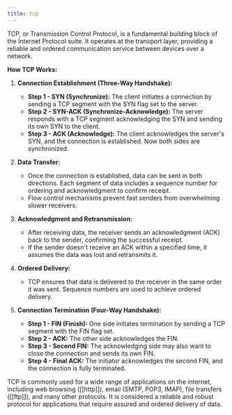 ```yaml
---
title: tcp
---
```


TCP, or Transmission Control Protocol, is a fundamental building block of the Internet Protocol suite. It operates at the transport layer, providing a reliable and ordered communication service between devices over a network.

**How TCP Works:**

1. **Connection Establishment (Three-Way Handshake):**
   - **Step 1 - SYN (Synchronize):** The client initiates a connection by sending a TCP segment with the SYN flag set to the server.
   - **Step 2 - SYN-ACK (Synchronize-Acknowledge):** The server responds with a TCP segment acknowledging the SYN and sending its own SYN to the client.
   - **Step 3 - ACK (Acknowledge):** The client acknowledges the server's SYN, and the connection is established. Now both sides are synchronized.

2. **Data Transfer:**
   - Once the connection is established, data can be sent in both directions. Each segment of data includes a sequence number for ordering and acknowledgment to confirm receipt.
   - Flow control mechanisms prevent fast senders from overwhelming slower receivers.

3. **Acknowledgment and Retransmission:**
   - After receiving data, the receiver sends an acknowledgment (ACK) back to the sender, confirming the successful receipt.
   - If the sender doesn't receive an ACK within a specified time, it assumes the data was lost and retransmits it.

4. **Ordered Delivery:**
   - TCP ensures that data is delivered to the receiver in the same order it was sent. Sequence numbers are used to achieve ordered delivery.

5. **Connection Termination (Four-Way Handshake):**
   - **Step 1 - FIN (Finish):** One side initiates termination by sending a TCP segment with the FIN flag set.
   - **Step 2 - ACK:** The other side acknowledges the FIN.
   - **Step 3 - Second FIN:** The acknowledging side may also want to close the connection and sends its own FIN.
   - **Step 4 - Final ACK:** The initiator acknowledges the second FIN, and the connection is fully terminated.

TCP is commonly used for a wide range of applications on the internet, including web browsing ([[http]]), email (SMTP, POP3, IMAP), file transfers ([[ftp]]), and many other protocols. It is considered a reliable and robust protocol for applications that require assured and ordered delivery of data.
